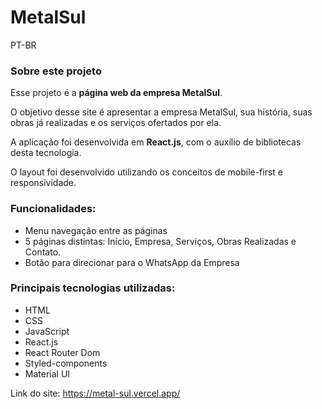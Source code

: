 ## <h1>MetalSul</h1>

PT-BR
<h3>Sobre este projeto</h3>

Esse projeto é a <b>página web da empresa MetalSul</b>.

O objetivo desse site é apresentar a empresa MetalSul, sua história, suas obras já realizadas e os serviços ofertados por ela.

A aplicação foi desenvolvida em <b>React.js</b>, com o auxílio de bibliotecas desta tecnologia.

O layout foi desenvolvido utilizando os conceitos de mobile-first e responsividade.

<h3>Funcionalidades:</h3>
<ul>
  <li>Menu navegação entre as páginas</li>
  <li>5 páginas distintas: Início, Empresa, Serviços, Obras Realizadas e Contato.</li>
  <li>Botão para direcionar para o WhatsApp da Empresa</li>
</ul>

<h3>Principais tecnologias utilizadas:</h3>
<ul>
  <li>HTML</li>
  <li>CSS</li>
  <li>JavaScript</li>
  <li>React.js</li>
  <li>React Router Dom</li>
  <li>Styled-components</li>
  <li>Material UI</li>
</ul>

Link do site: https://metal-sul.vercel.app/

